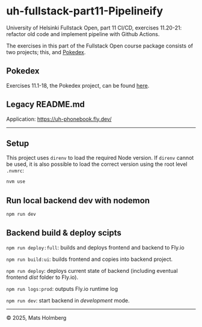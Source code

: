 # uh-fullstack-part11-Pipelineify

University of Helsinki Fullstack Open, part 11 CI/CD, exercises 11.20-21: refactor old code and implement pipeline with Github Actions.

The exercises in this part of the Fullstack Open course package consists of two projects; this, and [Pokedex](https://github.com/mattekholm/full-stack-open-pokedex).

## Pokedex

Exercises 11.1-18, the Pokedex project, can be found [here](https://github.com/mattekholm/full-stack-open-pokedex).

## Legacy README.md

Application: <https://uh-phonebook.fly.dev/>

---

## Setup

This project uses `direnv` to load the required Node version. If `direnv` cannot be used, it is also possible to load the correct version using the root level `.nvmrc`:

```bash
nvm use
```

## Run local backend dev with nodemon

```bash
npm run dev
```

## Backend build & deploy scipts

`npm run deploy:full`: builds and deploys frontend and backend to Fly.io

`npm run build:ui`: builds frontend and copies into backend project.

`npm run deploy`: deploys current state of backend (including eventual frontend _dist_ folder to Fly.io).

`npm run logs:prod`: outputs Fly.io runtime log

`npm run dev`: start backend in _development_ mode.

---

&copy; 2025, Mats Holmberg
